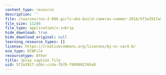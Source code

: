 ```yaml
---
content_type: resource
description: ''
file: /courses/res-2-006-girls-who-build-cameras-summer-2016/5f3a3917a5bccc4afb78f809982765e8_gXalqmV5ZEU.srt
file_size: 11246
file_type: application/x-subrip
hide_download: true
hide_download_original: null
learning_resource_types: []
license: https://creativecommons.org/licenses/by-nc-sa/4.0/
ocw_type: OCWFile
resourcetype: Other
title: 3play caption file
uid: 5f3a3917-a5bc-cc4a-fb78-f809982765e8
---
```

